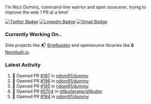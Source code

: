 
I'm Nico Domino, command-line warrior and open sourcerer, trying to improve the web 1 PR at a time!

[![Twitter Badge](https://img.shields.io/badge/-@ndom91-1ca0f1?style=flat-square&labelColor=1ca0f1&logo=twitter&logoColor=white&link=https://twitter.com/ndom91)](https://twitter.com/ndom91) [![Linkedin Badge](https://img.shields.io/badge/-ndom91-blue?style=flat-square&logo=Linkedin&logoColor=white&link=https://www.linkedin.com/in/ndom91/)](https://www.linkedin.com/in/ndom91/) [![Gmail Badge](https://img.shields.io/badge/-yo@ndo.dev-c14438?style=flat-square&logo=mail.ru&logoColor=white&link=mailto:yo@ndo.dev)](mailto:yo@ndo.dev)

### Currently Working On..

Side projects like 📬 [Briefkasten](https://briefkastenhq.com) and opensource libraries like 🔒 [NextAuth.js](https://github.com/nextauthjs/next-auth).

<!--START_SECTION_PROFILE_VIEWS:readme-info-->
<!--END_SECTION_PROFILE_VIEWS:readme-info-->

<!--START_SECTION_DAILY_COMMIT:readme-info-->
<!--END_SECTION_DAILY_COMMIT:readme-info-->

<!--START_SECTION_WEEKLY_COMMIT:readme-info-->
<!--END_SECTION_WEEKLY_COMMIT:readme-info-->

### Latest Activity

<!--START_SECTION:activity-->
1. 💪 Opened PR [#197](https://github.com/ndom91/dummy/pull/197) in [ndom91/dummy](https://github.com/ndom91/dummy)
2. 💪 Opened PR [#196](https://github.com/ndom91/dummy/pull/196) in [ndom91/dummy](https://github.com/ndom91/dummy)
3. 💪 Opened PR [#195](https://github.com/ndom91/dummy/pull/195) in [ndom91/dummy](https://github.com/ndom91/dummy)
4. 💪 Opened PR [#5704](https://github.com/gitbutlerapp/gitbutler/pull/5704) in [gitbutlerapp/gitbutler](https://github.com/gitbutlerapp/gitbutler)
5. 💪 Opened PR [#194](https://github.com/ndom91/dummy/pull/194) in [ndom91/dummy](https://github.com/ndom91/dummy)
<!--END_SECTION:activity-->
